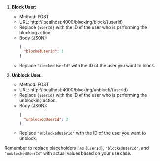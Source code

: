 1. **Block User:**

   - Method: POST
   - URL: http://localhost:4000/blocking/block/{userId}
   - Replace `{userId}` with the ID of the user who is performing the blocking action.
   - Body (JSON):
     ```json
     {
       "blockedUserId": 1
     }
     ```
   - Replace `"blockedUserId"` with the ID of the user you want to block.

2. **Unblock User:**

   - Method: POST
   - URL: http://localhost:4000/blocking/unblock/{userId}
   - Replace `{userId}` with the ID of the user who is performing the unblocking action.
   - Body (JSON):
     ```json
     {
       "unblockedUserId": 2
     }
     ```
   - Replace `"unblockedUserId"` with the ID of the user you want to unblock.

Remember to replace placeholders like `{userId}`, `"blockedUserId"`, and `"unblockedUserId"` with actual values based on your use case.
